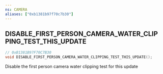```yaml
---
ns: CAMERA
aliases: ["0xb1381b97f70c7b30"]
---
```

## DISABLE_FIRST_PERSON_CAMERA_WATER_CLIPPING_TEST_THIS_UPDATE

```c
// 0xB1381B97F70C7B30
void DISABLE_FIRST_PERSON_CAMERA_WATER_CLIPPING_TEST_THIS_UPDATE();
```

Disable the first person camera water clipping test for this update

